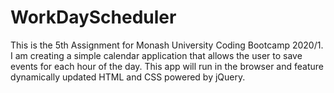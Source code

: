 # WorkDayScheduler
This is the 5th Assignment for Monash University Coding Bootcamp 2020/1. I am creating a simple calendar application that allows the user to save events for each hour of the day. This app will run in the browser and feature dynamically updated HTML and CSS powered by jQuery.
